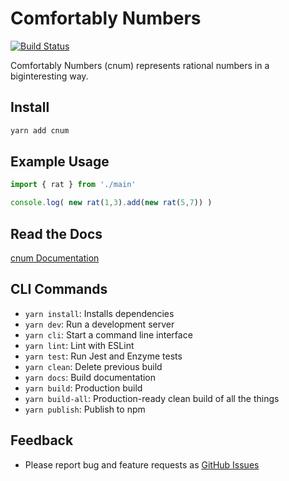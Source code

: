 # Comfortably Numbers

[![Build Status](https://github.com/acerix/cnum/workflows/Test/badge.svg)](https://github.com/acerix/cnum/actions?query=workflow%3ATest)

Comfortably Numbers (cnum) represents rational numbers in a biginteresting way.

## Install

```bash
yarn add cnum
```

## Example Usage

```typescript
import { rat } from './main'

console.log( new rat(1,3).add(new rat(5,7)) )
```

## Read the Docs

[cnum Documentation](https://acerix.github.io/cnum/)

## CLI Commands

*   `yarn install`: Installs dependencies
*   `yarn dev`: Run a development server
*   `yarn cli`: Start a command line interface
*   `yarn lint`: Lint with ESLint
*   `yarn test`: Run Jest and Enzyme tests
*   `yarn clean`: Delete previous build
*   `yarn docs`: Build documentation
*   `yarn build`: Production build
*   `yarn build-all`: Production-ready clean build of all the things
*   `yarn publish`: Publish to npm

## Feedback

* Please report bug and feature requests as [GitHub Issues](https://github.com/acerix/cnum/issues)

